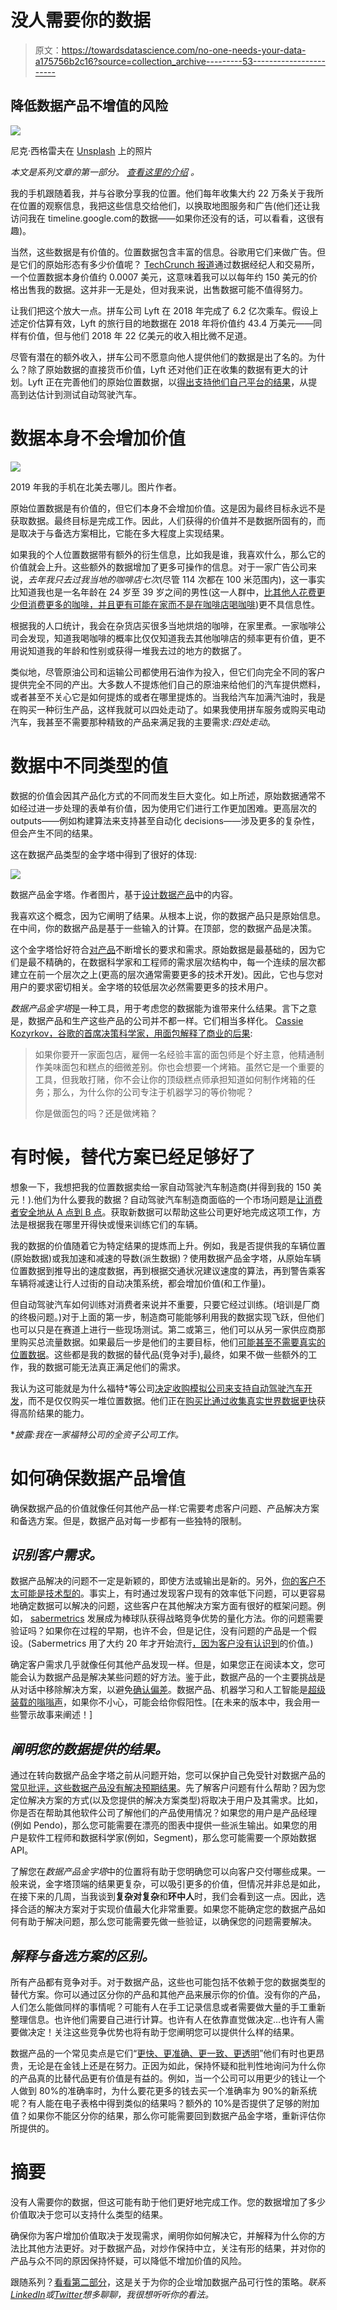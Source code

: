 # 没人需要你的数据

> 原文：<https://towardsdatascience.com/no-one-needs-your-data-a175756b2c16?source=collection_archive---------53----------------------->

## 降低数据产品不增值的风险

![](img/9e0e29c34ac69da221d7eca3d61057d8.png)

尼克·西格雷夫在 [Unsplash](https://unsplash.com?utm_source=medium&utm_medium=referral) 上的照片

*本文是系列文章的第一部分。* [*查看这里的介绍*](https://medium.com/@berdaniera/data-products-introduction-f8fe6bb2ef65) *。*

我的手机跟随着我，并与谷歌分享我的位置。他们每年收集大约 22 万条关于我所在位置的观察信息，我把这些信息交给他们，以换取地图服务和广告(他们还让我访问我在 timeline.google.com⁠的数据——如果你还没有的话，可以看看，这很有趣)。

当然，这些数据是有价值的。位置数据包含丰富的信息。谷歌用它们来做广告。但是它们的原始形态有多少价值呢？ [TechCrunch 报道](https://techcrunch.com/2015/10/13/whats-the-value-of-your-data/)通过数据经纪人和交易所，一个位置数据本身价值约 0.0007 美元，这意味着我可以以每年约 150 美元的价格出售我的数据。这并非一无是处，但对我来说，出售数据可能不值得努力。

让我们把这个放大一点。拼车公司 Lyft 在 2018 年完成了 6.2 亿次乘车。假设上述定价估算有效，Lyft 的旅行目的地数据在 2018 年⁠将价值约 43.4 万美元——同样有价值，但与他们 2018 年 22 亿美元的收入相比微不足道。

尽管有潜在的额外收入，拼车公司不愿意向他人提供他们的数据是出了名的。为什么？除了原始数据的直接货币价值，Lyft 还对他们正在收集的数据有更大的计划。Lyft 正在完善他们的原始位置数据，以[得出支持他们自己平台的结果](https://eng.lyft.com/what-is-data-science-at-lyft-4101a69be028)，从提高到达估计到测试自动驾驶汽车。

# 数据本身不会增加价值

![](img/22fdf55a43803b73db4e3b5c565abddb.png)

2019 年我的手机在北美去哪儿。图片作者。

原始位置数据是有价值的，但它们本身不会增加价值。这是因为最终目标永远不是获取数据。最终目标是完成工作。因此，人们获得的价值并不是数据所固有的，而是取决于与备选方案相比，它能在多大程度上实现结果。

如果我的个人位置数据带有额外的衍生信息，比如我是谁，我喜欢什么，那么它的价值就会上升。这些额外的数据增加了更多可操作的信息。对于一家广告公司来说，*去年我只去过我当地的咖啡店七次*(尽管 114 次都在 100 米范围内)，这一事实比知道我也是一名年龄在 24 岁至 39 岁之间的男性(这一人群中，[比其他人花费更少但消费更多的咖啡，并且更有可能在家而不是在咖啡店喝咖啡](https://myfriendscoffee.com/usa-coffee-statistics/))更不具信息性。

根据我的人口统计，我会在杂货店买很多当地烘焙的咖啡，在家里煮。一家咖啡公司会发现，知道我喝咖啡的概率比仅仅知道我去其他咖啡店的频率更有价值，更不用说知道我的年龄和性别或获得一堆我去过的地方的数据了。

类似地，尽管原油公司和运输公司都使用石油作为投入，但它们向完全不同的客户提供完全不同的产出。大多数人不提炼他们自己的原油来给他们的汽车提供燃料，或者甚至不关心它是如何提炼的或者在哪里提炼的。当我给汽车加满汽油时，我是在购买一种衍生产品，这样我就可以四处走动了。如果我使用拼车服务或购买电动汽车，我甚至不需要那种精致的产品来满足我的主要需求:*四处走动*。

# 数据中不同类型的值

数据的价值会因其产品化方式的不同而发生巨大变化。如上所述，原始数据通常不如经过进一步处理的表单有价值，因为使用它们进行工作更加困难。更高层次的 outputs⁠——例如构建算法来支持甚至自动化 decisions⁠——涉及更多的复杂性，但会产生不同的结果。

这在数据产品类型的金字塔中得到了很好的体现:

![](img/4fa685898c28911c546ad186f6b0633a.png)

数据产品金字塔。作者图片，基于[设计数据产品](/designing-data-products-b6b93edf3d23)中的内容。

我喜欢这个概念，因为它阐明了结果。从根本上说，你的数据产品只是原始信息。在中间，你的数据产品是基于一些输入的计算。在顶部，您的数据产品是决策。

这个金字塔恰好符合[对产品](https://hackernoon.com/the-ai-hierarchy-of-needs-18f111fcc007)不断增长的要求和需求。原始数据是最基础的，因为它们是最不精确的，在数据科学家和工程师的需求层次结构中，每一个连续的层次都建立在前一个层次之上(更高的层次通常需要更多的技术开发)。因此，它也与您对用户的要求密切相关。金字塔的较低层次必然需要更多的技术用户。

*数据产品金字塔*是一种工具，用于考虑您的数据能为谁带来什么结果。言下之意是，数据产品和生产这些产品的公司并不都一样。它们相当多样化。 [Cassie Kozyrkov，谷歌的首席决策科学家，用面包解释了商业的后果](https://hackernoon.com/why-businesses-fail-at-machine-learning-fbff41c4d5db):

> 如果你要开一家面包店，雇佣一名经验丰富的面包师是个好主意，他精通制作美味面包和糕点的细微差别。你也会想要一个烤箱。虽然它是一个重要的工具，但我敢打赌，你不会让你的顶级糕点师承担知道如何制作烤箱的任务；那么，为什么你的公司专注于机器学习的等价物呢？
> 
> 你是做面包的吗？还是做烤箱？

# 有时候，替代方案已经足够好了

想象一下，我想把我的位置数据卖给一家自动驾驶汽车制造商(并得到我的 150 美元！).他们为什么要我的数据？自动驾驶汽车制造商面临的一个市场问题是[让消费者安全地从 A 点到 B 点](https://www.oreilly.com/radar/evolution-of-data-products/)。获取新数据可以帮助这些公司更好地完成这项工作，方法是根据我在哪里开得快或慢来训练它们的车辆。

我的数据的价值随着它为特定结果的提炼而上升。例如，我是否提供我的车辆位置(原始数据)或我加速和减速的导数(派生数据)？使用数据产品金字塔，从原始车辆位置数据到推导出的速度数据，再到根据交通状况建议速度的算法，再到警告乘客车辆将减速让行人过街的自动决策系统，都会增加价值(和工作量)。

但自动驾驶汽车如何训练对消费者来说并不重要，只要它经过训练。(培训是厂商的终极问题。)对于上面的第一步，制造商可能能够利用我的数据实现飞跃，但他们也可以只是在赛道上进行一些现场测试。第二或第三，他们可以从另一家供应商那里购买总流量数据。如果最后一步是他们的主要目标，他们[可能甚至不需要真实的位置数据](/the-future-of-data-is-fake-694d2aa0d3d5)。这些都是我的数据的替代品(竞争对手),最终，如果不做一些额外的工作，我的数据可能无法真正满足他们的需求。

我认为这可能就是为什么福特*等公司[决定收购模拟公司来支持自动驾驶汽车开发](https://medium.com/self-driven/how-algorithm-and-simulation-work-is-helping-fords-autonomous-vehicle-operations-5259fafd552)，而不是仅仅购买一堆位置数据。他们正在[购买比通过收集真实世界数据更快](https://www.automotiveworld.com/articles/why-simulation-is-the-cornerstone-of-autonomous-vehicle-development/)获得高阶结果的能力。

**披露:我在一家福特公司的全资子公司工作。*

# 如何确保数据产品增值

确保数据产品的价值就像任何其他产品一样:它需要考虑客户问题、产品解决方案和备选方案。但是，数据产品对每一步都有一些独特的限制。

## *识别客户需求。*

数据产品解决的问题不一定是新颖的，即使方法或输出是新的。另外，[你的客户不太可能是技术型的](https://www.bls.gov/emp/tables/emp-by-major-occupational-group.htm)。事实上，有时通过发现客户现有的效率低下问题，可以更容易地确定数据可以解决的问题，这些客户在其他解决方案方面有很好的框架问题。例如， [sabermetrics](https://en.wikipedia.org/wiki/Sabermetrics) 发展成为棒球队获得战略竞争优势的量化方法。你的问题需要验证吗？如果你在过程的早期，也许不会，但是记住，没有问题的产品是一个假设。(Sabermetrics 用了大约 20 年才开始流行[，因为客户没有认识到](https://medium.com/joeblogs/the-ballad-of-bill-james-1979c8d2d62d)的价值。)

确定客户需求几乎就像任何其他产品发现一样。但是，如果您正在阅读本文，您可能会认为数据产品是解决某些问题的好方法。鉴于此，数据产品的一个主要挑战是从对话中移除解决方案，以避免[确认偏差](https://fs.blog/2017/05/confirmation-bias/)。数据产品、机器学习和人工智能是[超级装载的嗡嗡声](https://www.gartner.com/smarterwithgartner/top-trends-on-the-gartner-hype-cycle-for-artificial-intelligence-2019/)，如果你不小心，可能会给你假阳性。[在未来的版本中，我会用一些警示故事来阐述！]

## *阐明您的数据提供的结果。*

通过在转向数据产品金字塔之前从问题开始，您可以保护自己免受针对数据产品的[常见批评，这些数据产品没有解决预期结果](https://hbr.org/2016/12/why-youre-not-getting-value-from-your-data-science)。先了解客户问题有什么帮助？因为您定位解决方案的方式(以及您提供的解决方案类型)将取决于用户及其需求。比如，你是否在帮助其他软件公司了解他们的产品使用情况？如果您的用户是产品经理(例如 Pendo)，那么您可能需要在漂亮的图表中提供一些派生输出。如果您的用户是软件工程师和数据科学家(例如，Segment)，那么您可能需要一个原始数据 API。

了解您在*数据产品金字塔*中的位置将有助于您明确您可以向客户交付哪些成果。一般来说，金字塔顶端的结果更复杂，可以吸引更多的价值，但情况并非总是如此，在接下来的几周，当我谈到**复杂对复杂**和**环中人**时，我们会看到这一点。因此，选择合适的解决方案对于实现价值最大化非常重要。如果您不能确定您的数据产品如何有助于解决问题，那么您可能需要先做一些验证，以确保您的问题需要解决。

## *解释与备选方案的区别。*

所有产品都有竞争对手。对于数据产品，这些也可能包括不依赖于您的数据类型的替代方案。你可以通过区分你的产品和其他产品来展示你的价值。没有你的产品，人们怎么能做同样的事情呢？可能有人在手工记录信息或者需要做大量的手工重新整理信息。也许他们需要自己进行计算。也许有人在依靠直觉做决定…也许有人需要做决定！关注这些竞争优势也将有助于您阐明您可以提供什么样的结果。

数据产品的一个常见卖点是它们“[更快、更准确、更一致、更透明](https://www.mckinsey.com/business-functions/mckinsey-analytics/our-insights/the-age-of-analytics-competing-in-a-data-driven-world)”他们有时也更昂贵，无论是在金钱上还是在努力。正因为如此，保持怀疑和批判性地询问为什么你的产品真的比替代品更有价值是有益的。例如，当一个公司可以用更少的钱让一个人做到 80%的准确率时，为什么要花更多的钱去买一个准确率为 90%的新系统呢？有人能在电子表格中得到类似的结果吗？额外的 10%是否提供了足够的附加值？如果你不能区分你的结果，那么你可能需要回到数据产品金字塔，重新评估你所提供的。

# 摘要

没有人需要你的数据，但这可能有助于他们更好地完成工作。您的数据增加了多少价值取决于您可以支持什么类型的结果。

确保你为客户增加价值取决于发现需求，阐明你如何解决它，并解释为什么你的方法比其他方法更好。对于数据产品，对炒作保持中立，关注有形的结果，并对你的产品与众不同的原因保持怀疑，可以降低不增加价值的风险。

跟随系列？[看看第二部分](https://medium.com/swlh/strategically-multiply-the-impact-of-other-data-d0b527d356ba)，这是关于为你的企业增加数据产品可行性的策略。*联系*[*LinkedIn*](https://www.linkedin.com/in/aaronberdanier/)*或*[*Twitter*](https://twitter.com/berdaniera)*想多聊聊，我很想听听你的看法。*